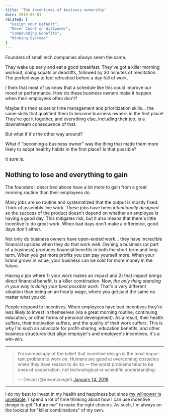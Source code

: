 ```yaml
---
title: "The incentives of business ownership"
date: 2019-08-01
related: [
  "Design your Default",
  "Never Count on Willpower",
  "Compounding Benefits",
  "Winning Systems"
]
---
```


Founders of small tech companies always seem the same.

They wake up early and eat a good breakfast. They've got a killer morning workout, doing squats or deadlifts, followed by 30 minutes of meditation. The perfect way to feel refreshed before a day full of work.

I think that most of us know that a schedule like this could improve our mood or performance. How do these business owners make it happen when their employees often don't?

Maybe it's their superior time management and prioritization skills... the same skills that qualified them to become business owners in the first place! They've got it together, and everything else, including their job, is a downstream consequence of that.

But what if it's the other way around?

What if "becoming a business owner" was the thing that made them more likely to adopt healthy habits in the first place? Is that possible?

It sure is.

## Nothing to lose and everything to gain

The founders I described above have a lot more to gain from a great morning routine than their employees do.

Many jobs are so routine and systematized that the output is mostly fixed. Think of assembly line work. These jobs have been *intentionally designed* so the success of the product doesn't depend on whether an employee is having a good day. This mitigates risk, but it also means that there's little incentive to do great work. When bad days don't make a difference, good days don't either.

Not only do business owners have open-ended work… they have incredible financial upsides when they do that work well. Owning a business (or part of a business) produces financial benefits in both the short term and long term. When you get more profits you can pay yourself more. When your brand grows in value, your business can be sold for more money in the future.

Having a job where 1) your work makes an impact and 2) that impact brings direct financial benefit, is a killer combination. Now, *the only thing standing in your way is doing your best possible work*. That's a very different situation than being on an hourly wage, where you get paid the same no matter what you do.

People respond to incentives. When employees have bad incentives they're less likely to invest in themselves (via a great morning routine, continuing education, or other forms of personal development). As a result, their health suffers, their motivation suffers, and the quality of their work suffers. This is why I'm such an advocate for profit-sharing, education benefits, and other business structures that align employer's and employee's incentives. It's a win-win.

* * *

<blockquote class="twitter-tweet tw-align-center"><p lang="en" dir="ltr">I’m increasingly of the belief that incentive design is the most important problem to work on. Humans are good at overcoming obstacles when they have reason to do so — the worst problems tend to be ones of cooperation, not technological or scientific understanding.</p>&mdash; Devon (@devonzuegel) <a href="https://twitter.com/devonzuegel/status/952407915045859329?ref_src=twsrc%5Etfw">January 14, 2018</a></blockquote> <script async src="https://platform.twitter.com/widgets.js" charset="utf-8"></script>

* * *

I do my best to invest in my health and happiness but since [my willpower is unreliable]({{site.url}}/2018/02/15/never-count-on-willpower/), I spend a lot of time thinking about how I can use incentive design to get "future me" to make the right choices. As such, I'm always on the lookout for "killer combinations" of my own.

